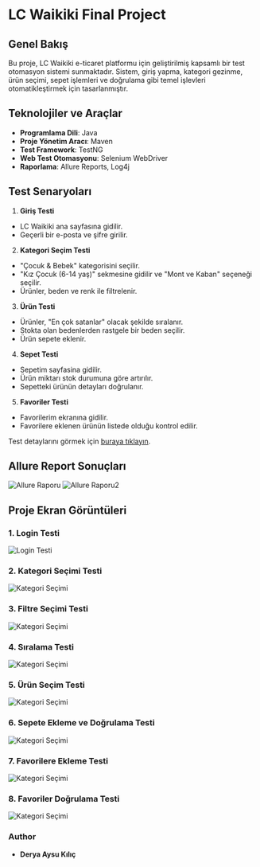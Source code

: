 # LC Waikiki Final Project

## Genel Bakış
Bu proje, LC Waikiki e-ticaret platformu için geliştirilmiş kapsamlı bir test otomasyon sistemi sunmaktadır. Sistem, giriş yapma, kategori gezinme, ürün seçimi, sepet işlemleri ve doğrulama gibi temel işlevleri otomatikleştirmek için tasarlanmıştır.

## Teknolojiler ve Araçlar
- **Programlama Dili**: Java
- **Proje Yönetim Aracı**: Maven
- **Test Framework**: TestNG
- **Web Test Otomasyonu**: Selenium WebDriver
- **Raporlama**: Allure Reports, Log4j

## Test Senaryoları
1. **Giriş Testi**

- LC Waikiki ana sayfasına gidilir.
- Geçerli bir e-posta ve şifre girilir.
  
2. **Kategori Seçim Testi**

- "Çocuk & Bebek" kategorisini seçilir.
- "Kız Çocuk (6-14 yaş)" sekmesine gidilir ve "Mont ve Kaban" seçeneği seçilir.
- Ürünler, beden ve renk ile filtrelenir.

3. **Ürün Testi**

- Ürünler, "En çok satanlar" olacak şekilde sıralanır.
- Stokta olan bedenlerden rastgele bir beden seçilir.
- Ürün sepete eklenir.

4. **Sepet Testi**

- Sepetim sayfasina gidilir.
- Ürün miktarı stok durumuna göre artırılır. 
- Sepetteki ürünün detayları doğrulanır.

5. **Favoriler Testi**

- Favorilerim ekranına gidilir.
- Favorilere eklenen ürünün listede olduğu kontrol edilir.	

Test detaylarını görmek için [buraya tıklayın](.LCWTestCase.pdf).


## Allure Report Sonuçları
![Allure Raporu](screenshots/allureReport.png)
![Allure Raporu2](screenshots/allureReports2.png)

## Proje Ekran Görüntüleri

### 1. Login Testi
![Login Testi](screenshots/loginTest.png)

### 2. Kategori Seçimi Testi
![Kategori Seçimi](screenshots/category-selection.png)

### 3. Filtre Seçimi Testi
![Kategori Seçimi](screenshots/productActions.png)

### 4. Sıralama Testi
![Kategori Seçimi](screenshots/productActionsSorting.png)

### 5. Ürün Seçim Testi
![Kategori Seçimi](screenshots/productActionsSelectSize.png)

### 6. Sepete Ekleme ve Doğrulama Testi
![Kategori Seçimi](screenshots/cartVerification.png)

### 7. Favorilere Ekleme Testi
![Kategori Seçimi](screenshots/addFavorites.png)

### 8. Favoriler Doğrulama Testi
![Kategori Seçimi](screenshots/favoritesPage.png)

### Author
- **Derya Aysu Kılıç**



